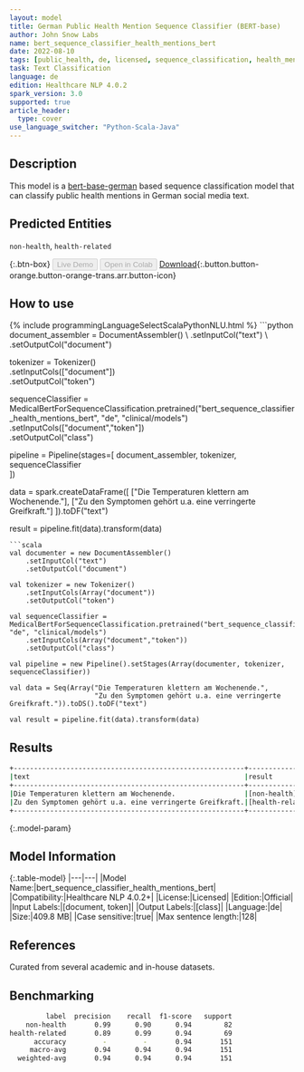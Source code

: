 ```yaml
---
layout: model
title: German Public Health Mention Sequence Classifier (BERT-base)
author: John Snow Labs
name: bert_sequence_classifier_health_mentions_bert
date: 2022-08-10
tags: [public_health, de, licensed, sequence_classification, health_mention]
task: Text Classification
language: de
edition: Healthcare NLP 4.0.2
spark_version: 3.0
supported: true
article_header:
  type: cover
use_language_switcher: "Python-Scala-Java"
---
```


## Description

This model is a [bert-base-german](https://www.deepset.ai/german-bert) based sequence classification model that can classify public health mentions in German social media text.

## Predicted Entities

`non-health`, `health-related`

{:.btn-box}
<button class="button button-orange" disabled>Live Demo</button>
<button class="button button-orange" disabled>Open in Colab</button>
[Download](https://s3.amazonaws.com/auxdata.johnsnowlabs.com/clinical/models/bert_sequence_classifier_health_mentions_bert_de_4.0.2_3.0_1660131666549.zip){:.button.button-orange.button-orange-trans.arr.button-icon}

## How to use



<div class="tabs-box" markdown="1">
{% include programmingLanguageSelectScalaPythonNLU.html %}
```python
document_assembler = DocumentAssembler() \
    .setInputCol("text") \
    .setOutputCol("document")

tokenizer = Tokenizer() \
    .setInputCols(["document"]) \
    .setOutputCol("token")

sequenceClassifier = MedicalBertForSequenceClassification.pretrained("bert_sequence_classifier_health_mentions_bert", "de", "clinical/models")\
    .setInputCols(["document","token"])\
    .setOutputCol("class")

pipeline = Pipeline(stages=[
    document_assembler, 
    tokenizer,
    sequenceClassifier    
])

data = spark.createDataFrame([
      ["Die Temperaturen klettern am Wochenende."],
      ["Zu den Symptomen gehört u.a. eine verringerte Greifkraft."]
    ]).toDF("text")

result = pipeline.fit(data).transform(data)
```
```scala
val documenter = new DocumentAssembler() 
    .setInputCol("text") 
    .setOutputCol("document")

val tokenizer = new Tokenizer()
    .setInputCols(Array("document"))
    .setOutputCol("token")

val sequenceClassifier = MedicalBertForSequenceClassification.pretrained("bert_sequence_classifier_health_mentions_bert", "de", "clinical/models")
    .setInputCols(Array("document","token"))
    .setOutputCol("class")

val pipeline = new Pipeline().setStages(Array(documenter, tokenizer, sequenceClassifier))

val data = Seq(Array("Die Temperaturen klettern am Wochenende.",
                     "Zu den Symptomen gehört u.a. eine verringerte Greifkraft.")).toDS().toDF("text")

val result = pipeline.fit(data).transform(data)
```
</div>

## Results

```bash
+---------------------------------------------------------+----------------+
|text                                                     |result          |
+---------------------------------------------------------+----------------+
|Die Temperaturen klettern am Wochenende.                 |[non-health]    |
|Zu den Symptomen gehört u.a. eine verringerte Greifkraft.|[health-related]|
+---------------------------------------------------------+----------------+
```

{:.model-param}
## Model Information

{:.table-model}
|---|---|
|Model Name:|bert_sequence_classifier_health_mentions_bert|
|Compatibility:|Healthcare NLP 4.0.2+|
|License:|Licensed|
|Edition:|Official|
|Input Labels:|[document, token]|
|Output Labels:|[class]|
|Language:|de|
|Size:|409.8 MB|
|Case sensitive:|true|
|Max sentence length:|128|

## References

Curated from several academic and in-house datasets.

## Benchmarking

```bash
         label  precision    recall  f1-score   support 
    non-health       0.99      0.90      0.94        82 
health-related       0.89      0.99      0.94        69 
      accuracy         -         -       0.94       151 
     macro-avg       0.94      0.94      0.94       151 
  weighted-avg       0.94      0.94      0.94       151 
```
